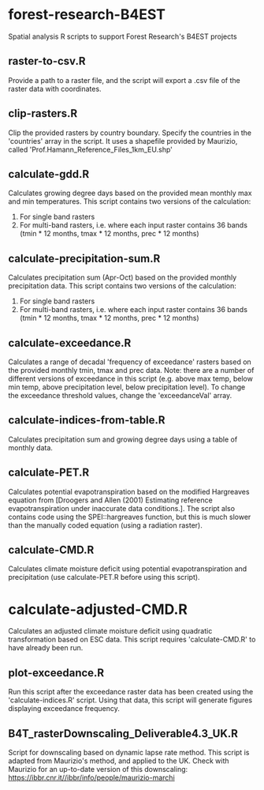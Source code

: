 # forest-research-B4EST
Spatial analysis R scripts to support Forest Research's B4EST projects


## raster-to-csv.R
Provide a path to a raster file, and the script will export a .csv file of the raster data with coordinates.


## clip-rasters.R
Clip the provided rasters by country boundary. Specify the countries in the 'countries' array in the script. It uses a shapefile provided by Maurizio, called 'Prof.Hamann_Reference_Files_1km_EU.shp'


## calculate-gdd.R
Calculates growing degree days based on the provided mean monthly max and min temperatures. This script contains two versions of the calculation:
1. For single band rasters
2. For multi-band rasters, i.e. where each input raster contains 36 bands (tmin * 12 months, tmax * 12 months, prec * 12 months)


## calculate-precipitation-sum.R
Calculates precipitation sum (Apr-Oct) based on the provided monthly precipitation data. This script contains two versions of the calculation:
1. For single band rasters
2. For multi-band rasters, i.e. where each input raster contains 36 bands (tmin * 12 months, tmax * 12 months, prec * 12 months)


## calculate-exceedance.R
Calculates a range of decadal 'frequency of exceedance' rasters based on the provided monthly tmin, tmax and prec data. Note: there are a number of different versions of exceedance in this script (e.g. above max temp, below min temp, above precipitation level, below precipitation level). To change the exceedance threshold values, change the 'exceedanceVal' array.


## calculate-indices-from-table.R
Calculates precipitation sum and growing degree days using a table of monthly data.

## calculate-PET.R
Calculates potential evapotranspiration based on the modified Hargreaves equation from [Droogers and Allen (2001) Estimating reference evapotranspiration under inaccurate data conditions.]. The script also contains code using the SPEI::hargreaves function, but this is much slower than the manually coded equation (using a radiation raster).


## calculate-CMD.R
Calculates climate moisture deficit using potential evapotranspiration and precipitation (use calculate-PET.R before using this script).


# calculate-adjusted-CMD.R
Calculates an adjusted climate moisture deficit using quadratic transformation based on ESC data. This script requires 'calculate-CMD.R' to have already been run.


## plot-exceedance.R
Run this script after the exceedance raster data has been created using the 'calculate-indices.R' script. Using that data, this script will generate figures displaying exceedance frequency.


## B4T_rasterDownscaling_Deliverable4.3_UK.R
Script for downscaling based on dynamic lapse rate method. This script is adapted from Maurizio's method, and applied to the UK. Check with Maurizio for an up-to-date version of this downscaling: https://ibbr.cnr.it//ibbr/info/people/maurizio-marchi